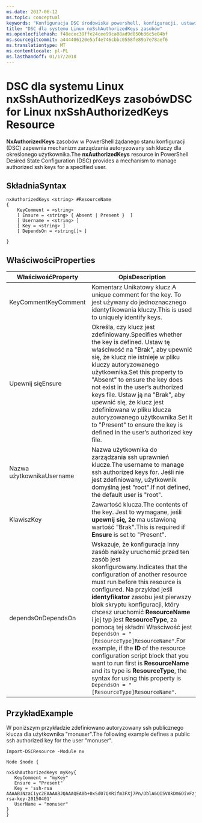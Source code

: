 ```yaml
---
ms.date: 2017-06-12
ms.topic: conceptual
keywords: "Konfiguracja DSC środowiska powershell, konfiguracji, ustawienia"
title: "DSC dla systemu Linux nxSshAuthorizedKeys zasobów"
ms.openlocfilehash: f48ecec39ffe24cee99ca08ad9d050b36c5e04bf
ms.sourcegitcommit: a444406120e5af4e746cbbc0558fe89a7e78aef6
ms.translationtype: MT
ms.contentlocale: pl-PL
ms.lasthandoff: 01/17/2018
---
```

# <a name="dsc-for-linux-nxsshauthorizedkeys-resource"></a><span data-ttu-id="b69b3-103">DSC dla systemu Linux nxSshAuthorizedKeys zasobów</span><span class="sxs-lookup"><span data-stu-id="b69b3-103">DSC for Linux nxSshAuthorizedKeys Resource</span></span>

<span data-ttu-id="b69b3-104">**NxAuthorizedKeys** zasobów w PowerShell żądanego stanu konfiguracji (DSC) zapewnia mechanizm zarządzania autoryzowany ssh kluczy dla określonego użytkownika.</span><span class="sxs-lookup"><span data-stu-id="b69b3-104">The **nxAuthorizedKeys** resource in PowerShell Desired State Configuration (DSC) provides a mechanism to manage authorized ssh keys for a specified user.</span></span>

## <a name="syntax"></a><span data-ttu-id="b69b3-105">Składnia</span><span class="sxs-lookup"><span data-stu-id="b69b3-105">Syntax</span></span>

```
nxAuthorizedKeys <string> #ResourceName
{
    KeyComment = <string>
    [ Ensure = <string> { Absent | Present }  ]
    [ Username = <string> ]
    [ Key = <string> ]
    [ DependsOn = <string[]> ]

}
```

## <a name="properties"></a><span data-ttu-id="b69b3-106">Właściwości</span><span class="sxs-lookup"><span data-stu-id="b69b3-106">Properties</span></span>

|  <span data-ttu-id="b69b3-107">Właściwość</span><span class="sxs-lookup"><span data-stu-id="b69b3-107">Property</span></span> |  <span data-ttu-id="b69b3-108">Opis</span><span class="sxs-lookup"><span data-stu-id="b69b3-108">Description</span></span> | 
|---|---|
| <span data-ttu-id="b69b3-109">KeyComment</span><span class="sxs-lookup"><span data-stu-id="b69b3-109">KeyComment</span></span>| <span data-ttu-id="b69b3-110">Komentarz Unikatowy klucz.</span><span class="sxs-lookup"><span data-stu-id="b69b3-110">A unique comment for the key.</span></span> <span data-ttu-id="b69b3-111">To jest używany do jednoznacznego identyfikowania kluczy.</span><span class="sxs-lookup"><span data-stu-id="b69b3-111">This is used to uniquely identify keys.</span></span>| 
| <span data-ttu-id="b69b3-112">Upewnij się</span><span class="sxs-lookup"><span data-stu-id="b69b3-112">Ensure</span></span>| <span data-ttu-id="b69b3-113">Określa, czy klucz jest zdefiniowany.</span><span class="sxs-lookup"><span data-stu-id="b69b3-113">Specifies whether the key is defined.</span></span> <span data-ttu-id="b69b3-114">Ustaw tę właściwość na "Brak", aby upewnić się, że klucz nie istnieje w pliku kluczy autoryzowanego użytkownika.</span><span class="sxs-lookup"><span data-stu-id="b69b3-114">Set this property to "Absent" to ensure the key does not exist in the user’s authorized keys file.</span></span> <span data-ttu-id="b69b3-115">Ustaw ją na "Brak", aby upewnić się, że klucz jest zdefiniowana w pliku klucza autoryzowanego użytkownika.</span><span class="sxs-lookup"><span data-stu-id="b69b3-115">Set it to "Present" to ensure the key is defined in the user’s authorized key file.</span></span>| 
| <span data-ttu-id="b69b3-116">Nazwa użytkownika</span><span class="sxs-lookup"><span data-stu-id="b69b3-116">Username</span></span>| <span data-ttu-id="b69b3-117">Nazwa użytkownika do zarządzania ssh uprawnień klucze.</span><span class="sxs-lookup"><span data-stu-id="b69b3-117">The username to manage ssh authorized keys for.</span></span> <span data-ttu-id="b69b3-118">Jeśli nie jest zdefiniowany, użytkownik domyślną jest "root".</span><span class="sxs-lookup"><span data-stu-id="b69b3-118">If not defined, the default user is "root".</span></span>| 
| <span data-ttu-id="b69b3-119">Klawisz</span><span class="sxs-lookup"><span data-stu-id="b69b3-119">Key</span></span>| <span data-ttu-id="b69b3-120">Zawartość klucza.</span><span class="sxs-lookup"><span data-stu-id="b69b3-120">The contents of the key.</span></span> <span data-ttu-id="b69b3-121">Jest to wymagane, jeśli **upewnij się, że** ma ustawioną wartość "Brak".</span><span class="sxs-lookup"><span data-stu-id="b69b3-121">This is required if **Ensure** is set to "Present".</span></span>| 
| <span data-ttu-id="b69b3-122">dependsOn</span><span class="sxs-lookup"><span data-stu-id="b69b3-122">DependsOn</span></span> | <span data-ttu-id="b69b3-123">Wskazuje, że konfiguracja inny zasób należy uruchomić przed ten zasób jest skonfigurowany.</span><span class="sxs-lookup"><span data-stu-id="b69b3-123">Indicates that the configuration of another resource must run before this resource is configured.</span></span> <span data-ttu-id="b69b3-124">Na przykład jeśli **identyfikator** zasobu jest pierwszy blok skryptu konfiguracji, który chcesz uruchomić **ResourceName** i jej typ jest **ResourceType**, za pomocą tej składni Właściwość jest `DependsOn = "[ResourceType]ResourceName"`.</span><span class="sxs-lookup"><span data-stu-id="b69b3-124">For example, if the **ID** of the resource configuration script block that you want to run first is **ResourceName** and its type is **ResourceType**, the syntax for using this property is `DependsOn = "[ResourceType]ResourceName"`.</span></span>| 

## <a name="example"></a><span data-ttu-id="b69b3-125">Przykład</span><span class="sxs-lookup"><span data-stu-id="b69b3-125">Example</span></span>

<span data-ttu-id="b69b3-126">W poniższym przykładzie zdefiniowano autoryzowany ssh publicznego klucza dla użytkownika "monuser".</span><span class="sxs-lookup"><span data-stu-id="b69b3-126">The following example defines a public ssh authorized key for the user "monuser".</span></span>

```
Import-DSCResource -Module nx 

Node $node {

nxSshAuthorizedKeys myKey{
   KeyComment = "myKey"
   Ensure = "Present"
   Key = 'ssh-rsa AAAAB3NzaC1yc2EAAAABJQAAAQEA0b+0xSd07QXRifm3FXj7Pn/DblA6QI5VAkDm6OivFzj3U6qGD1VJ6AAxWPCyMl/qhtpRtxZJDu/TxD8AyZNgc8aN2CljN1hOMbBRvH2q5QPf/nCnnJRaGsrxIqZjyZdYo9ZEEzjZUuMDM5HI1LA9B99k/K6PK2Bc1NLivpu7nbtVG2tLOQs+GefsnHuetsRMwo/+c3LtwYm9M0XfkGjYVCLO4CoFuSQpvX6AB3TedUy6NZ0iuxC0kRGg1rIQTwSRcw+McLhslF0drs33fw6tYdzlLBnnzimShMuiDWiT37WqCRovRGYrGCaEFGTG2e0CN8Co8nryXkyWc6NSDNpMzw== rsa-key-20150401'
   UserName = "monuser"
} 
}
```

